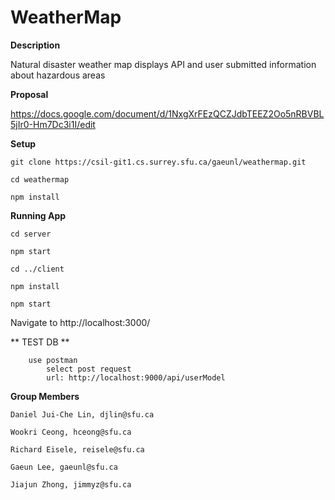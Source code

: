 # WeatherMap

**Description**

Natural disaster weather map displays API and user submitted information about hazardous areas

**Proposal**

https://docs.google.com/document/d/1NxgXrFEzQCZJdbTEEZ2Oo5nRBVBL5jIr0-Hm7Dc3i1I/edit

**Setup**
```
git clone https://csil-git1.cs.surrey.sfu.ca/gaeunl/weathermap.git

cd weathermap

npm install
```

**Running App**
```
cd server

npm start

cd ../client

npm install

npm start
```
Navigate to http://localhost:3000/


** TEST DB **
```
    use postman
        select post request
        url: http://localhost:9000/api/userModel
```

**Group Members**
    
    Daniel Jui-Che Lin, djlin@sfu.ca
    
    Wookri Ceong, hceong@sfu.ca
    
    Richard Eisele, reisele@sfu.ca
    
    Gaeun Lee, gaeunl@sfu.ca
    
    Jiajun Zhong, jimmyz@sfu.ca